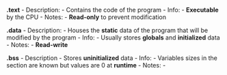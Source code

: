 
**.text** 
	- Description:
		- Contains the code of the program
	- Info:
		- **Executable** by the CPU
	- Notes:
		- **Read-only** to prevent modification

**.data** 
	- Description:
		- Houses the **static** data of the program that will be modified by the program
	- Info:
		- Usually stores **globals** and **initialized** data
	- Notes:
		- **Read-write**

**.bss**
	- Description
		- Stores **uninitialized** data
	- Info:
		- Variables sizes in the section are known but values are 0 at **runtime**
	- Notes:
		- 